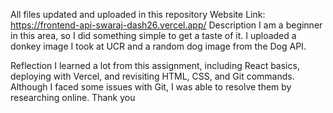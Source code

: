 All files updated and uploaded in this repository
Website Link: https://frontend-api-swaraj-dash26.vercel.app/
Description
I am a beginner in this area, so I did something simple to get a taste of it. I uploaded a donkey image I took at UCR and a random dog image from the Dog API.

Reflection
I learned a lot from this assignment, including React basics, deploying with Vercel, and revisiting HTML, CSS, and Git commands. Although I faced some issues with Git, I was able to resolve them by researching online. Thank you
